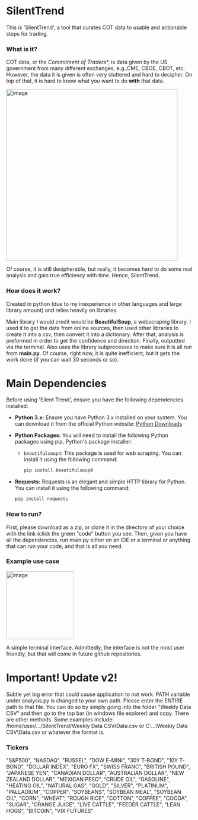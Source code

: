 # SilentTrend
This is 'SilentTrend', a tool that curates COT data to usable and actionable steps for trading.

### What is it?

COT data, or the *Commitment of Traders**, is data given by the US government from many different exchanges, e.g.,CME, CBOE, CBOT, etc. However, the data it is given is often very cluttered and hard to decipher. On top of that, it is hard to know what you want to do **with** that data. 

<img width="462" alt="image" src="https://github.com/Pinkk-Flag/SilentTrend/assets/91942071/9fdf4798-c83b-48e7-b03b-874f2371ef7c">

Of course, it is still decipherable, but really, it becomes hard to do some real analysis and gain true efficiency with time.
Hence, SilentTrend.


### How does it work?

Created in python (due to my inexperience in other languages and large library amount) and relies heavily on libraries.

Main library I would credit would be **BeautifulSoup**, a webscraping library. I used it to get the data from online sources, then used other libraries to create it into a csv, then convert it into a dictionary. After that, analysis is preformed in order to get the confidence and direction. Finally, outputted via the terminal. Also uses the library subprocesses to make sure it is all run from **main.py**. Of course, right now, it is quite inefficient, but it gets the work done (if you can wait 30 seconds or so). 

# Main Dependencies

Before using 'Silent Trend', ensure you have the following dependencies installed:

- **Python 3.x:** Ensure you have Python 3.x installed on your system. You can download it from the official Python website: [Python Downloads](https://www.python.org/downloads/)

- **Python Packages:** You will need to install the following Python packages using pip, Python's package installer:
  - `beautifulsoup4`: This package is used for web scraping. You can install it using the following command:
    ```bash
    pip install beautifulsoup4
    ```

- **Requests:** Requests is an elegant and simple HTTP library for Python. You can install it using the following command:
  ```bash
  pip install requests

### How to run?
First, please download as a zip, or clone it in the directory of your choice with the link (click the green "code" button you see. Then, given you have all the dependencies, run main.py either on an IDE or a terminal or anything that can run your code, and that is all you need.

### Example use case

<img width="183" alt="image" src="https://github.com/Pinkk-Flag/SilentTrend/assets/91942071/1ba5920e-f115-415d-8c78-2d9e065fb20c">

A simple terminal interface. Admittedly, the interface is not the most user friendly, but that will come in future github repositories.

# Important! Update v2!
Subtle yet big error that could cause application to not work. PATH variable under analysis.py is changed to your own path. Please enter the ENTIRE path to that file. You can do so by simply going into the folder "Weekly Data CSV" and then go to the top bar (in windows file explorer) and copy. There are other methods. Some examples include: /home/user/.../SilentTrend/Weekly Data CSV/Data.csv or C:\...\Weekly Data CSV\Data.csv or whatever the format is. 

### Tickers
"S&P500", "NASDAQ", "RUSSEL", "DOW E-MINI", "30Y T-BOND", "10Y T-BOND", "DOLLAR INDEX", "EURO FX", "SWISS FRANC", "BRITISH POUND", "JAPANESE YEN", "CANADIAN DOLLAR", "AUSTRALIAN DOLLAR", "NEW ZEALAND DOLLAR", "MEXICAN PESO", "CRUDE OIL", "GASOLINE", "HEATING OIL", "NATURAL GAS", "GOLD", "SILVER", "PLATINUM", "PALLADIUM", "COPPER", "SOYBEANS", "SOYBEAN MEAL", "SOYBEAN OIL", "CORN", "WHEAT", "ROUGH RICE", "COTTON", "COFFEE", "COCOA", "SUGAR", "ORANGE JUICE", "LIVE CATTLE", "FEEDER CATTLE", "LEAN HOGS", "BITCOIN", "VIX FUTURES"


